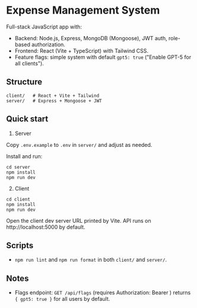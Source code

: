 # Expense Management System

Full-stack JavaScript app with:
- Backend: Node.js, Express, MongoDB (Mongoose), JWT auth, role-based authorization.
- Frontend: React (Vite + TypeScript) with Tailwind CSS.
- Feature flags: simple system with default `gpt5: true` ("Enable GPT-5 for all clients").

## Structure

```
client/   # React + Vite + Tailwind
server/   # Express + Mongoose + JWT
```

## Quick start

1) Server

Copy `.env.example` to `.env` in `server/` and adjust as needed.

Install and run:

```
cd server
npm install
npm run dev
```

2) Client

```
cd client
npm install
npm run dev
```

Open the client dev server URL printed by Vite. API runs on http://localhost:5000 by default.

## Scripts

- `npm run lint` and `npm run format` in both `client/` and `server/`.

## Notes

- Flags endpoint: `GET /api/flags` (requires Authorization: Bearer <token>) returns `{ gpt5: true }` for all users by default.
